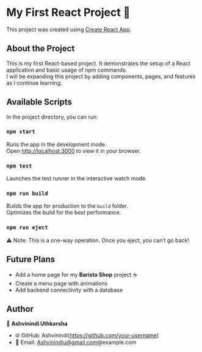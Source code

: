 # My First React Project 🚀

This project was created using [Create React App](https://github.com/facebook/create-react-app).

## About the Project
This is my first React-based project. It demonstrates the setup of a React application and basic usage of npm commands.  
I will be expanding this project by adding components, pages, and features as I continue learning.

## Available Scripts
In the project directory, you can run:

### `npm start`
Runs the app in the development mode.  
Open [http://localhost:3000](http://localhost:3000) to view it in your browser.  

### `npm test`
Launches the test runner in the interactive watch mode.  

### `npm run build`
Builds the app for production to the `build` folder.  
Optimizes the build for the best performance.  

### `npm run eject`
⚠️ Note: This is a one-way operation. Once you eject, you can’t go back!  

## Future Plans
- Add a home page for my **Barista Shop** project ☕  
- Create a menu page with animations  
- Add backend connectivity with a database  

## Author
👤 **Ashvinindi Uthkarsha**  
- 🌐 GitHub: Ashvinindi(https://github.com/your-username)  
- 📧 Email: Ashvinindiu@gmail.com@example.com
